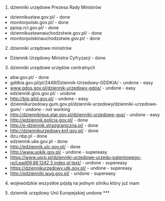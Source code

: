 1. dzienniki urzędowe Prezesa Rady Ministrów 
- dziennikustaw.gov.pl/ - done
- monitorpolski.gov.pl/ - done
- ppiop.rcl.gov.pl/ - done
- dziennikustawnauchodzstwie.gov.pl/ - done
- monitorpolskinauchodzstwie.gov.pl/ - done

2. dzienniki urzędowe ministrów
- Dziennik Urzędowy Ministra Cyfryzacji - done

3. dzienniki urzędowe urzędów centralnych
- abw.gov.pl/ - done
- gddkia.gov.pl/pl/2448/Dziennik-Urzedowy-GDDKiA/ - undone - easy
- www.gdos.gov.pl/dziennik-urzedowy-gdos/ - undone - easy
- edziennik.gios.gov.pl/ - undone
- http://bip.gitd.gov.pl/ - undone - easy
- dziennikurzedowy.gum.gov.pl/dziennik-urzedowy/dzienniki-urzedowe-gum/ - undone - not working
- http://dziennikigus.stat.gov.pl/dzienniki-urzedowe-gus/ - undone - easy
- http://edziennik.policja.gov.pl/ - done
- http://e-dziennik.strazgraniczna.pl/ - done
- http://dziennikurzedowy.knf.gov.pl/ - done
- dzu.nbp.pl - done
- edziennik.uke.gov.pl - done
- http://edziennik.ulc.gov.pl/ - done
- http://www.uokik.gov.pl/ - undone - supereasy
- https://www.uprp.pl/dzienniki-urzedowe-urzedu-patentowego-rp/Lead06,66,1242,3,index,pl,text/ - undone - supereasy
- https://dziennikurzedowy.utk.gov.pl/ - undone - supereasy
- http://edzienniki.wug.gov.pl/ - undone - supereasy

4. wojewódzkie
wszystkie pójdą na jednym silniku który już mam

5. dziennik urzędowy Unii Europejskiej
undone ***
